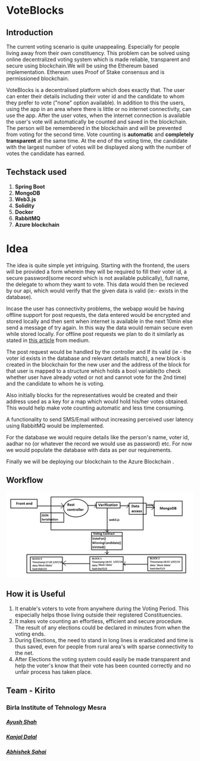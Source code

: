 # VoteBlocks 

## **Introduction**

The current voting scenario is quite unappealing. Especially for people living away from their own constituency. This problem can be solved using online decentralized voting system which is made reliable, transparent and secure using blockchain.We will be using the Ethereum based implementation. Ethereum uses Proof of Stake consensus and is permissioned blockchain.
 
VoteBlocks is a decentralised platform which does exactly that. The user can enter their details including their voter id and the candidate to whom they prefer to vote ("none" option available). In addition to this the users, using the app in an area where there is little or no internet connectivity, can use the app. After the user votes, when the internet connection is available the user's vote will automatically be counted and saved in the blockchain. The person will be remembered in the blockchain and will be prevented from voting for the second time. Vote counting is **automatic** and **completely transparent** at the same time. At the end of the voting time, the candidate with the largest number of votes will be displayed along with the number of votes the candidate has earned. 

## **Techstack used**

1. **Spring Boot**
2. **MongoDB**
3. **Web3.js**
4. **Solidity**
5. **Docker**
6. **RabbitMQ**
7. **Azure blockchain**

# **Idea**

The idea is quite simple yet intriguing. Starting with the frontend, the users will be provided a form wherein they will be required to fill their voter id, a secure password(some record which is not available publically), full name, the delegate to whom they want to vote. This data would then be recieved by our api, which would verify that the given data is valid (ie:- exists in the database). 

Incase the user has connectivity problems, the webapp would be having offline support for post requests, the data entered would be encrypted and stored locally and then sent when internet is available in the next 10min else send a message of try again. In this way the data would remain secure even while stored locally. For offline post requests we plan to do it similarly as stated in [this article](https://medium.com/web-on-the-edge/offline-posts-with-progressive-web-apps-fc2dc4ad895) from medium.

The post request would be handled by the controller and If its valid (ie - the voter id exists in the database and relevant details match), a new block is created in the blockchain for the new user and the address of the block for that user is mapped to a structure which holds a bool variable(to check whether user have already voted or not and cannot vote for the 2nd time) and the candidate to whom he is voting.

Also initially blocks for the representatives would be created and their address used as a key for a map which would hold his/her votes obtained. This would help make vote counting automatic and less time consuming.

A functionality to send SMS/Email without increasing perceived user latency using RabbitMQ would be implemented.

For the database we would require details like the person's name, voter id, aadhar no (or whatever the record we would use as password) etc. For now we would populate the database with data as per our requirements.

Finally we will be deploying our blockchain to the Azure Blockchain .

## Workflow

![workflow of the blockchain transaction](https://github.com/LoneWolfKJ/Kirito/blob/master/Workflow/workflow.png)

## **How it is Useful**

 1) It enable's voters to vote from anywhere during the Voting Period. This especially helps those living outside their registered Constituencies.
 2) It makes vote counting an effortless, efficient and secure procedure. The result of any elections could be declared in minutes from when the voting ends.
 3) During Elections, the need to stand in long lines is eradicated and time is thus saved, even for people from rural area's with sparse connectivity to the net.
 4) After Elections the voting system could easily be made transparent and help the voter's know that their vote has been counted correctly and no unfair process has taken place.

## **Team - Kirito**

### **Birla Institute of Tehnology Mesra**

##### [Ayush Shah](https://github.com/shahayush457)
##### [Kanjal Dalal](https://github.com/LoneWolfKJ)
##### [Abhishek Sahai](https://github.com/silentknight16)



